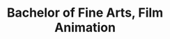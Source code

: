 ---
title: Bachelor of Fine Arts, Film Animation
organization: Concordia University - Mel Hoppenrheim School of Cinema
organizationUrl: https://www.concordia.ca
location: Montreal, QC
start: 2006-09-05
end: 2011-05-20
---